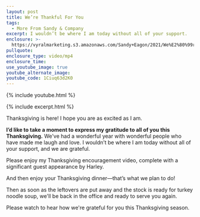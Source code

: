 ```yaml
---
layout: post
title: We’re Thankful For You
tags:
  - More From Sandy & Company
excerpt: I wouldn’t be where I am today without all of your support.
enclosure: >-
  https://vyralmarketing.s3.amazonaws.com/Sandy+Eagon/2021/We%E2%80%99re+Thankful+For+You+(1).mp4
pullquote:
enclosure_type: video/mp4
enclosure_time:
use_youtube_image: true
youtube_alternate_image:
youtube_code: 1Ciuq63d2K0
---
```

{% include youtube.html %}

{% include excerpt.html %}

Thanksgiving is here\! I hope you are as excited as I am.

**I’d like to take a moment to express my gratitude to all of you this Thanksgiving.**&nbsp;We've had a wonderful year with wonderful people who have made me laugh and love. I wouldn’t be where I am today without all of your support, and we are grateful.

Please enjoy my Thanksgiving encouragement video, complete with a significant guest appearance by Harley.

And then enjoy your Thanksgiving dinner—that’s what we plan to do\!

Then as soon as the leftovers are put away and the stock is ready for turkey noodle soup, we'll be back in the office and ready to serve you again.

Please watch to hear how we're grateful for you this Thanksgiving season.&nbsp;
